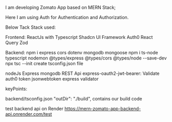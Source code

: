I am developing Zomato App based on MERN Stack;

Here I am using Auth for Authentication and Authorization.

Below Tack Stack used:

Frontend:
ReactJs with Typescript
Shadcn UI Framework
Auth0
React Query
Zod


Backend:
npm i express cors dotenv mongodb mongoose
npm i ts-node typescript nodemon @types/express @types/cors @types/node --save-dev
npx tsc --init create tsconfig.json file

nodeJs
Express
mongodb
REST Api
express-oauth2-jwt-bearer: Validate auth0 token
jsonwebtoken
express validator


keyPoints:

backend/tsconfig.json
"outDir": "./build", contains our build code

test backend api on Render
https://mern-zomato-app-backend-api.onrender.com/test
